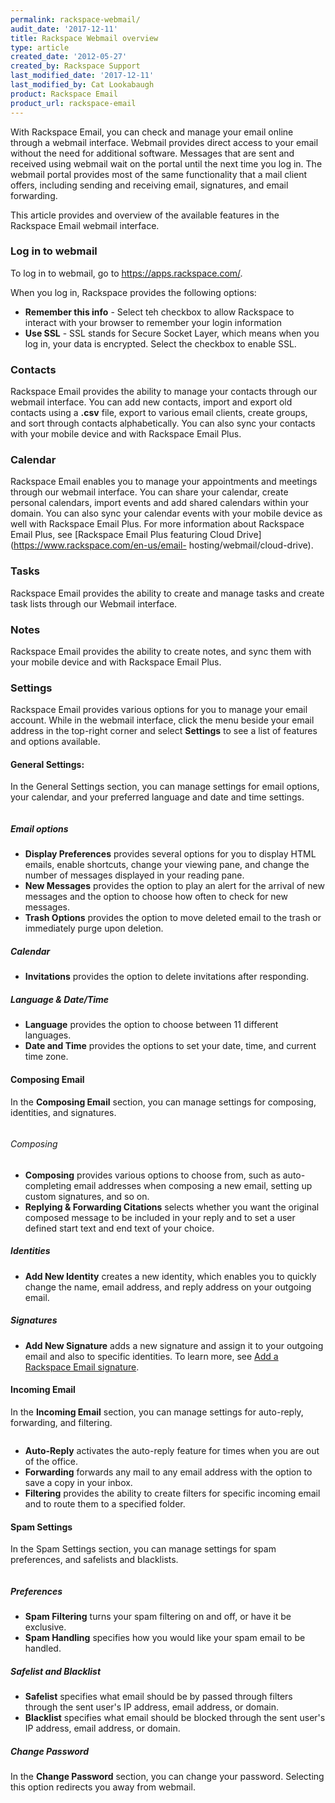 ```yaml
---
permalink: rackspace-webmail/
audit_date: '2017-12-11'
title: Rackspace Webmail overview
type: article
created_date: '2012-05-27'
created_by: Rackspace Support
last_modified_date: '2017-12-11'
last_modified_by: Cat Lookabaugh
product: Rackspace Email
product_url: rackspace-email
---
```


With Rackspace Email, you can check and manage your email online through a webmail interface. Webmail provides direct access to your email without the need for additional software. Messages that are sent and received using webmail wait on the portal until the next time you log in. The webmail portal provides most of the same functionality that a mail client offers, including sending and receiving email, signatures, and email forwarding.

This article provides and overview of the available features in the Rackspace Email webmail interface.

### Log in to webmail

To log in to webmail, go to <https://apps.rackspace.com/>.

When you log in, Rackspace provides the following options:

- **Remember this info** - Select teh checkbox to allow Rackspace to interact with your browser to remember your login information
- **Use SSL** - SSL stands for Secure Socket Layer, which means when you log in, your data is encrypted. Select the checkbox to enable SSL.

### Contacts

Rackspace Email provides the ability to manage your contacts through our webmail interface. You can add new contacts, import and export old contacts using a **.csv** file, export to various email clients, create groups, and sort through contacts alphabetically. You can also sync your contacts with your mobile device and with Rackspace Email Plus.

### Calendar

Rackspace Email enables you to manage your appointments and meetings through our webmail interface. You can share your calendar, create personal calendars, import events and add shared calendars within your domain. You can also sync your calendar events with your mobile device as well with Rackspace Email Plus. For more information about Rackspace Email Plus, see [Rackspace Email Plus featuring Cloud Drive](https://www.rackspace.com/en-us/email- hosting/webmail/cloud-drive).

### Tasks

Rackspace Email provides the ability to create and manage tasks and create task lists through our Webmail interface. 

### Notes

Rackspace Email provides the ability to create notes, and sync them with your mobile device and with Rackspace Email Plus.

### Settings

Rackspace Email provides various options for you to manage your email account. While in the webmail interface, click the menu beside your email address in the top-right corner and select **Settings** to see a list of features and options available.

#### General Settings: 

In the General Settings section, you can manage settings for email options, your calendar, and your preferred language and date and time settings.

<img src="{% asset_path rackspace-email/rackspace-webmail/Webmail.png %}" alt="" />

##### Email options

- **Display Preferences** provides several options for you to display HTML emails, enable shortcuts, change your viewing pane, and change the number of messages displayed in your reading pane.
- **New Messages** provides the option to play an alert for the arrival of new messages and the option to choose how often to check for new messages.
- **Trash Options** provides the option to move deleted email to the trash or immediately purge upon deletion.

##### Calendar

- **Invitations** provides the option to delete invitations after responding.

##### Language & Date/Time

- **Language** provides the option to choose between 11 different languages.
- **Date and Time** provides the options to set your date, time, and current time zone.

#### Composing Email

In the **Composing Email** section, you can manage settings for composing, identities, and signatures.

<img src="{% asset_path rackspace-email/rackspace-webmail/Webmail2.png %}" alt="" />

###### Composing

- **Composing** provides various options to choose from, such as auto-completing email addresses when composing a new email, setting up custom signatures, and so on.
- **Replying & Forwarding Citations** selects whether you want the original composed message to be included in your reply and to set a user defined start text and end text of your choice.

##### Identities

- **Add New Identity** creates a new identity, which enables you to quickly change the name, email address, and reply address on your outgoing email.

##### Signatures

- **Add New Signature** adds a new signature and assign it to your outgoing email and also to specific identities. To learn more, see [Add a Rackspace Email signature](/how-to/adding-a-signature-to-rackspace-email).

#### Incoming Email

In the **Incoming Email** section, you can manage settings for auto-reply, forwarding, and filtering.

<img src="{% asset_path rackspace-email/rackspace-webmail/Webmail3.png %}" alt="" />

- **Auto-Reply** activates the auto-reply feature for times when you are out of the office.
- **Forwarding** forwards any mail to any email address with the option to save a copy in your inbox.
- **Filtering** provides the ability to create filters for specific incoming email and to route them to a specified folder.

#### Spam Settings

In the Spam Settings section, you can manage settings for spam preferences, and safelists and blacklists.

<img src="{% asset_path rackspace-email/rackspace-webmail/Webmail4.png %}" alt="" />

##### Preferences

- **Spam Filtering** turns your spam filtering on and off, or have it be exclusive.
- **Spam Handling** specifies how you would like your spam email to be handled.

##### Safelist and Blacklist

- **Safelist** specifies what email should be by passed through filters through the sent user's IP address, email address, or domain.
- **Blacklist** specifies what email should be blocked through the sent user's IP address, email address, or domain.

##### Change Password

In the **Change Password** section, you can change your password. Selecting this option redirects you away from webmail.
